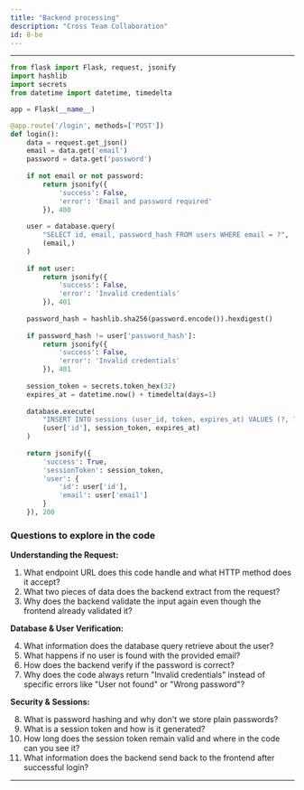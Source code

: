 ```yaml
---
title: "Backend processing"
description: "Cross Team Collaboration"
id: 8-be
---
```


---

```python
from flask import Flask, request, jsonify
import hashlib
import secrets
from datetime import datetime, timedelta

app = Flask(__name__)

@app.route('/login', methods=['POST'])
def login():
    data = request.get_json()
    email = data.get('email')
    password = data.get('password')
    
    if not email or not password:
        return jsonify({
            'success': False,
            'error': 'Email and password required'
        }), 400
    
    user = database.query(
        "SELECT id, email, password_hash FROM users WHERE email = ?",
        (email,)
    )
    
    if not user:
        return jsonify({
            'success': False,
            'error': 'Invalid credentials'
        }), 401
    
    password_hash = hashlib.sha256(password.encode()).hexdigest()
    
    if password_hash != user['password_hash']:
        return jsonify({
            'success': False,
            'error': 'Invalid credentials'
        }), 401
    
    session_token = secrets.token_hex(32)  
    expires_at = datetime.now() + timedelta(days=1) 
    
    database.execute(
        "INSERT INTO sessions (user_id, token, expires_at) VALUES (?, ?, ?)",
        (user['id'], session_token, expires_at)
    )
    
    return jsonify({
        'success': True,
        'sessionToken': session_token,
        'user': {
            'id': user['id'],
            'email': user['email']
        }
    }), 200
```

### Questions to explore in the code

**Understanding the Request:**

1. What endpoint URL does this code handle and what HTTP method does it accept?
2. What two pieces of data does the backend extract from the request?
3. Why does the backend validate the input again even though the frontend already validated it?

**Database & User Verification:**

4. What information does the database query retrieve about the user?
5. What happens if no user is found with the provided email?
6. How does the backend verify if the password is correct?
7. Why does the code always return "Invalid credentials" instead of specific errors like "User not found" or "Wrong password"?

**Security & Sessions:**

8. What is password hashing and why don't we store plain passwords?
9. What is a session token and how is it generated?
10. How long does the session token remain valid and where in the code can you see it?
11. What information does the backend send back to the frontend after successful login?

___

